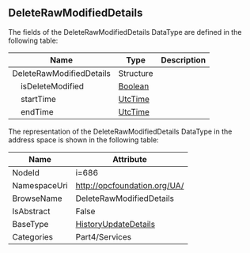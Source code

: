 <!-- datatype -->
## DeleteRawModifiedDetails
  
<!-- end of description -->
The fields of the DeleteRawModifiedDetails DataType are defined in the following table:  

|Name|Type|Description|
|---|---|---|
|DeleteRawModifiedDetails|Structure||
|&nbsp;&nbsp;&nbsp;&nbsp;isDeleteModified|[Boolean](../../../Part3/DataTypes/Boolean/readme.md)||
|&nbsp;&nbsp;&nbsp;&nbsp;startTime|[UtcTime](../../../Part3/DataTypes/UtcTime/readme.md)||
|&nbsp;&nbsp;&nbsp;&nbsp;endTime|[UtcTime](../../../Part3/DataTypes/UtcTime/readme.md)||

The representation of the DeleteRawModifiedDetails DataType in the address space is shown in the following table:  

|Name|Attribute|
|---|---|
|NodeId|i=686|
|NamespaceUri|http://opcfoundation.org/UA/|
|BrowseName|DeleteRawModifiedDetails|
|IsAbstract|False|
|BaseType|[HistoryUpdateDetails](../../../Part4/Services/HistoryUpdateDetails/readme.md)|
|Categories|Part4/Services|

